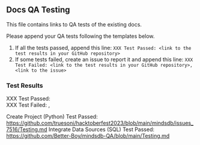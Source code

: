 ## Docs QA Testing

This file contains links to QA tests of the existing docs.

Please append your QA tests following the templates below.

1. If all the tests passed, append this line: `XXX Test Passed: <link to the test results in your GitHub repository>`
2. If some tests failed, create an issue to report it and append this line: `XXX Test Failed: <link to the test results in your GitHub repository>, <link to the issue>`

### Test Results

XXX Test Passed: <link to the test results in your GitHub repository>
</br>
XXX Test Failed: <link to the test results in your GitHub repository>, <link to the issue>
</br>

Create Project (Python) Test Passed: https://github.com/truesoni/hacktoberfest2023/blob/main/mindsdb/issues_7516/Testing.md
Integrate Data Sources (SQL) Test Passed: https://github.com/Better-Boy/mindsdb-QA/blob/main/Testing.md
